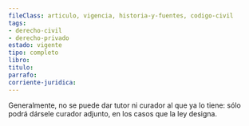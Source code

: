 ```yaml
---
fileClass: articulo, vigencia, historia-y-fuentes, codigo-civil
tags:
- derecho-civil
- derecho-privado
estado: vigente
tipo: completo
libro:
titulo:
parrafo:
corriente-juridica:
---
```

Generalmente, no se puede dar tutor ni curador al que ya lo tiene: sólo podrá dársele curador adjunto, en los casos que la ley designa.